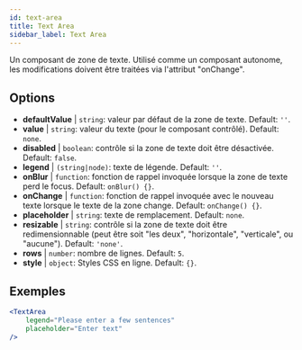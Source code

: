 ```yaml
---
id: text-area
title: Text Area
sidebar_label: Text Area
---
```


Un composant de zone de texte. Utilisé comme un composant autonome, les modifications doivent être traitées via l'attribut "onChange".

## Options

* __defaultValue__ | `string`: valeur par défaut de la zone de texte. Default: `''`.
* __value__ | `string`: valeur du texte (pour le composant contrôlé). Default: `none`.
* __disabled__ | `boolean`: contrôle si la zone de texte doit être désactivée. Default: `false`.
* __legend__ | `(string|node)`: texte de légende. Default: `''`.
* __onBlur__ | `function`: fonction de rappel invoquée lorsque la zone de texte perd le focus. Default: `onBlur() {}`.
* __onChange__ | `function`: fonction de rappel invoquée avec le nouveau texte lorsque le texte de la zone change. Default: `onChange() {}`.
* __placeholder__ | `string`: texte de remplacement. Default: `none`.
* __resizable__ | `string`: contrôle si la zone de texte doit être redimensionnable (peut être soit "les deux", "horizontale", "verticale", ou "aucune"). Default: `'none'`.
* __rows__ | `number`: nombre de lignes. Default: `5`.
* __style__ | `object`: Styles CSS en ligne. Default: `{}`.


## Exemples

```jsx live
<TextArea
    legend="Please enter a few sentences"
    placeholder="Enter text"
/>
```



